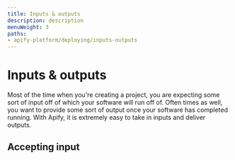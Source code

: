 ```yaml
---
title: Inputs & outputs
description: description
menuWeight: 3
paths:
- apify-platform/deploying/inputs-outputs
---
```


# [](#inputs-outputs) Inputs & outputs

Most of the time when you're creating a project, you are expecting some sort of input off of which your software will run off of. Often times as well, you want to provide some sort of output once your software has completed running. With Apify, it is extremely easy to take in inputs and deliver outputs.

## [](#accepting-input) Accepting input

